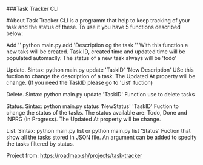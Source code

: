 ###Task Tracker CLI

#About
Task Tracker CLI is a programm that help to keep tracking of your task and the status of these.
To use it you have 5 functions described below:

Add
''
python main.py add 'Description og the task
''
With this function a new taks will be created. Task ID, created time and updated time will be populated automaclly.
The status of a new task always will be 'todo'

Update. 
Sintax: python main.py update 'TaskID' 'New Description'
USe this fuction to change the description of a task. The Updated At property will be change.
(If you need the TaskID please go to 'List' fuction)

Delete. 
Sintax: python main.py update 'TaskID'
Function use to delete tasks

Status.
Sintax: python main.py status 'NewStatus' 'TaskID'
Fuction to change the status of the tasks. The status available are: Todo, Done and INPRG (In Progress). The Updated At property will be change.

List.
Sintax: python main.py list         or         python main.py list 'Status'
Fuction that show all the tasks stored in JSON file. An argument can be added to specify the tasks filtered by status.


Project from:
https://roadmap.sh/projects/task-tracker

